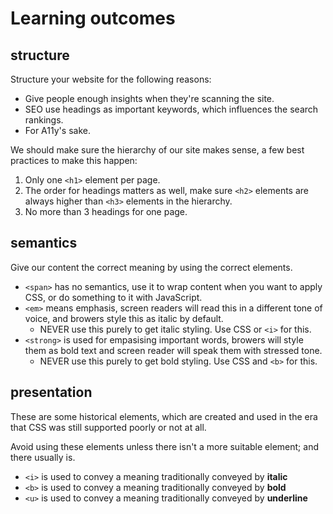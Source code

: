 
# Learning outcomes

## structure

Structure your website for the following reasons:

- Give people enough insights when they're scanning the site.
- SEO use headings as important keywords, which influences the search rankings.
- For A11y's sake.

We should make sure the hierarchy of our site makes sense, a few best practices to make this happen:

1. Only one `<h1>` element per page.
2. The order for headings matters as well, make sure `<h2>` elements are always higher than `<h3>` elements in the hierarchy.
3. No more than 3 headings for one page.

## semantics

Give our content the correct meaning by using the correct elements.

- `<span>` has no semantics, use it to wrap content when you want to apply CSS, or do something to it with JavaScript.
- `<em>` means emphasis, screen readers will read this in a different tone of voice, and browers style this as italic by default. 
  - NEVER use this purely to get italic styling. Use CSS or `<i>` for this.
- `<strong>` is used for empasising important words, browers will style them as bold text and screen reader will speak them with stressed tone.
  - NEVER use this purely to get bold styling. Use CSS and `<b>` for this.

## presentation

These are some historical elements, which are created and used in the era that CSS was still supported poorly or not at all.

Avoid using these elements unless there isn't a more suitable element; and there usually is.

- `<i>` is used to convey a meaning traditionally conveyed by **italic**
- `<b>` is used to convey a meaning traditionally conveyed by **bold**
- `<u>` is used to convey a meaning traditionally conveyed by **underline**